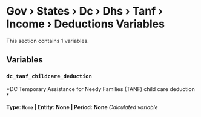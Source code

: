 # Gov › States › Dc › Dhs › Tanf › Income › Deductions Variables

This section contains 1 variables.

## Variables

### `dc_tanf_childcare_deduction`
*DC Temporary Assistance for Needy Families (TANF) child care deduction *

**Type: `None` | Entity: None | Period: None**
*Calculated variable*
